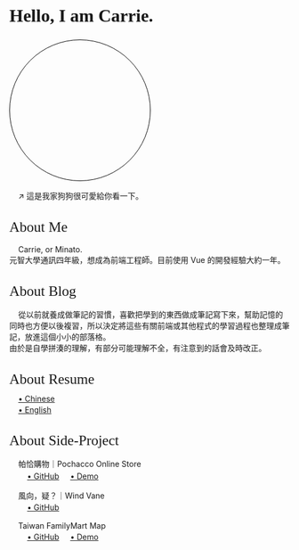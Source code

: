 <div class="intro-title">
  Hello, I am Carrie.
</div>

<div class="dog-img">
</div>
<div class="content">
  ↗ 這是我家狗狗很可愛給你看一下。
</div>

<div class="about-me-container">
  <div class="sub-title">
    About Me
  </div>
  <div class="content">
    <span class="my-name">Carrie</span>, or <span class="my-name">Minato</span>.<br>
    元智大學通訊四年級，想成為前端工程師。目前使用 Vue 的開發經驗大約一年。
    
  </div>
</div>
<div class="about-blog-container">
  <div class="sub-title">
    About Blog
  </div>
  <div class="content">
    從以前就養成做筆記的習慣，喜歡把學到的東西做成筆記寫下來，幫助記憶的同時也方便以後複習，所以決定將這些有關前端或其他程式的學習過程也整理成筆記，放進這個小小的部落格。<br>由於是自學拼湊的理解，有部分可能理解不全，有注意到的話會及時改正。
  </div>
</div>
<div class="about-blog-container">
  <div class="sub-title">
    About Resume
  </div>
  <div class="resume-links">
    <a class="project-link" href="https://reurl.cc/RvMAp9" target="_blank">
      • Chinese 
    </a>
    <a class="project-link" href="https://reurl.cc/Ge07WA" target="_blank">
      • English
    </a>
  </div>
</div>
<div class="about-blog-container">
  <div class="sub-title">
    About Side-Project
  </div>
  <div class="content">
    <div>
      帕恰購物｜Pochacco Online Store
    </div>
    <div>
      <a class="project-link" href="https://github.com/Minato1123/online-store" target="_blank">
        • GitHub
      </a>
      <a class="project-link" href="https://minato1123.github.io/online-store/" target="_blank">
        • Demo
      </a>
    </div>
  </div>
  <div class="content">
    <div>
      風向，疑？｜Wind Vane
    </div>
    <div >
      <a class="project-link" href="https://github.com/Minato1123/wind-vane" target="_blank">
        • GitHub
      </a>
    </div>
  </div>
  <div class="content">
    <div>
      Taiwan FamilyMart Map
    </div>
    <div>
      <a class="project-link" href="https://github.com/Minato1123/taiwan-familymart-map" target="_blank">
        • GitHub
      </a>
      <a class="project-link" href="https://minato1123.github.io/taiwan-familymart-map/" target="_blank">
        • Demo
      </a>
    </div>
  </div>
</div>

<style scoped> 
  @import url('https://fonts.googleapis.com/css2?family=Kalam:wght@400;700&family=Noto+Sans+TC:wght@100;300;400;500;700;900&display=swap');

  .intro-title {
    font-size: 2rem;
    font-weight: 700;
    font-family: 'Kalam', cursive;
  }

  .dog-img {
    margin-top: 1.5rem;
    background-image: url(./.vitepress/images/dogdog.jpg);
    background-position: center;
    background-size: 200%;
    border-radius: 10rem;
    width: clamp(12rem, 50%, 18rem);
    padding-top: clamp(12rem, 50%, 18rem);
    border: 1px solid rgba(0, 0, 0, 1);
  }

  .about-me-container, .about-blog-container {
    margin-top: 2rem;
  }

  .sub-title {
    font-size: 1.6rem;
    font-weight: 400;
    font-family: 'Kalam', cursive;
  }

  .content {
    text-indent : 1rem;
    margin-top: 1rem;
  }

  .my-name {
    color: var(--vp-c-brand);
  }

  .project-link {
    display: inline-block;
    margin-top: 0.2rem;
  }

  .resume-links {
    display: flex;
    flex-direction: column;
    margin-left: 1rem;
    margin-top: 0.5rem;
  }


</style>